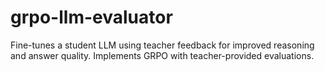 # grpo-llm-evaluator
Fine-tunes a student LLM using teacher feedback for improved reasoning and answer quality. Implements GRPO with teacher-provided evaluations.
